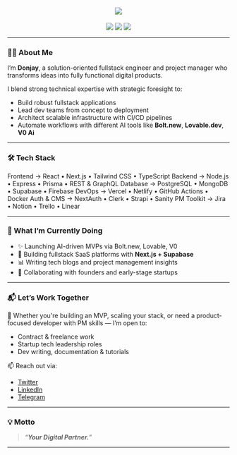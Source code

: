 <!-- README.md for Donjay's GitHub Profile -->

<!-- Typing Animation Header -->
<h1 align="center">
  <img src="https://readme-typing-svg.herokuapp.com?font=Fira+Code&weight=700&size=26&pause=1000&color=0D9EFF&center=true&vCenter=true&width=480&lines=Hi%2C+I'm+Donjay.;
    A+Fullstack+Dev+%7C+PM+%7C+Tech+Blogger.;I+build+scalable+web+products.">
</h1>

<p align="center">
  <img src="https://img.shields.io/badge/Fullstack%20Engineer-TypeScript%20%7C%20Next.js%20%7C%20Node.js-blueviolet?style=flat-square&logo=typescript" />
  <img src="https://img.shields.io/badge/Project%20Manager-Agile%20%7C%20Scrum-green?style=flat-square&logo=trello" />
  <img src="https://img.shields.io/badge/Blogger-Tech%20%7C%20AI%20%7C%20Productivity-orange?style=flat-square&logo=dev.to" />
</p>

---

### 👨‍💻 About Me

I’m **Donjay**, a solution-oriented fullstack engineer and project manager who transforms ideas into fully functional digital products.

I blend strong technical expertise with strategic foresight to:
- Build robust fullstack applications
- Lead dev teams from concept to deployment
- Architect scalable infrastructure with CI/CD pipelines
- Automate workflows with different AI tools like **Bolt.new**, **Lovable.dev**, **V0 Ai**

---

### 🛠️ Tech Stack

Frontend      →  React • Next.js • Tailwind CSS • TypeScript
Backend       →  Node.js • Express • Prisma • REST & GraphQL
Database      →  PostgreSQL • MongoDB • Supabase • Firebase
DevOps        →  Vercel • Netlify • GitHub Actions • Docker
Auth & CMS    →  NextAuth • Clerk • Strapi • Sanity
PM Toolkit    →  Jira • Notion • Trello • Linear


---


### 🚀 What I’m Currently Doing

- ✨ Launching AI-driven MVPs via Bolt.new, Lovable, V0
- 🧱 Building fullstack SaaS platforms with **Next.js + Supabase**
- 📊 Writing tech blogs and project management insights
- 🤝 Collaborating with founders and early-stage startups

---

### 📬 Let’s Work Together

📩 Whether you're building an MVP, scaling your stack, or need a product-focused developer with PM skills — I’m open to:
- Contract & freelance work
- Startup tech leadership roles
- Dev writing, documentation & tutorials

📫 Reach out via:
- [Twitter](https://twitter.com/donjayspace)
- [LinkedIn](https://linkedin.com/in/donjayspace)
- [Telegram](https://t.me/donjayspaceofficial)

---

### 💡 Motto

> *“**Your Digital Partner.**”*

---

